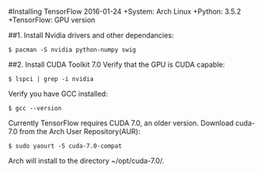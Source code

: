 #Installing TensorFlow
2016-01-24
+System: Arch Linux
+Python: 3.5.2
+TensorFlow: GPU version

##1. Install Nvidia drivers and other dependancies:
```
$ pacman -S nvidia python-numpy swig
```
##2. Install CUDA Toolkit 7.0
Verify that the GPU is CUDA capable:
```
$ lspci | grep -i nvidia
```
Verify you have GCC installed:
```
$ gcc --version
```
Currently TensorFlow requires CUDA 7.0, an older version.  Download cuda-7.0 from the Arch User Repository(AUR):
```
$ sudo yaourt -S cuda-7.0-compat
```
Arch will install to the directory ~/opt/cuda-7.0/.  

